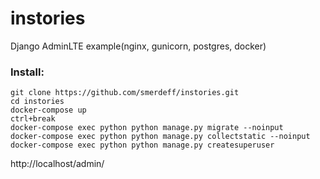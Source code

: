# instories
Django AdminLTE example(nginx, gunicorn, postgres, docker)

### Install:
```
git clone https://github.com/smerdeff/instories.git
cd instories
docker-compose up
ctrl+break
docker-compose exec python python manage.py migrate --noinput
docker-compose exec python python manage.py collectstatic --noinput
docker-compose exec python python manage.py createsuperuser
```

http://localhost/admin/